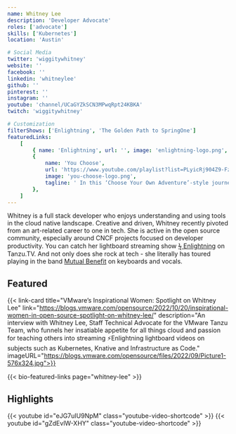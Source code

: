 ```yaml
---
name: Whitney Lee
description: 'Developer Advocate'
roles: ['advocate']
skills: ['Kubernetes']
location: 'Austin'

# Social Media
twitter: 'wiggitywhitney'
website: ''
facebook: ''
linkedin: 'whitneylee'
github: ''
pinterest: ''
instagram: ''
youtube: 'channel/UCaGYZkSCN3MPwqRpt24KBKA'
twitch: 'wiggitywhitney'

# Customization
filterShows: ['Enlightning', 'The Golden Path to SpringOne']
featuredLinks:
    [
        { name: 'Enlightning', url: '', image: 'enlightning-logo.png', tagline: 'Learn cloud concepts with Whitney and her lightboard.' },
        {
            name: 'You Choose',
            url: 'https://www.youtube.com/playlist?list=PLyicRj904Z9-FzCPvGpVHgRQVYJpVmx3Z',
            image: 'you-choose-logo.png',
            tagline: ' In this ‘Choose Your Own Adventure’-style journey, Whitney and Viktor will present a linear view of all of the choices that an anthropomorphized application must make as they try to find their way to the fabled land of production.',
        },
    ]
---
```


<!-- markdownlint-disable MD041-->

Whitney is a full stack developer who enjoys understanding and using tools in the cloud native landscape. Creative and driven, Whitney recently pivoted from an art-related career to one in tech. She is active in the open source community, especially around CNCF projects focused on developer productivity. You can catch her lightboard streaming show [ϟ Enlightning](https://tanzu.vmware.com/developer/tv/enlightning/) on Tanzu.TV. And not only does she rock at tech - she literally has toured playing in the band [Mutual Benefit](https://www.mutualbenef.it/) on keyboards and vocals.

<!--more-->

## Featured

{{< link-card title="VMware’s Inspirational Women: Spotlight on Whitney Lee" link="https://blogs.vmware.com/opensource/2022/10/20/inspirational-women-in-open-source-spotlight-on-whitney-lee/" description="An interview with Whitney Lee, Staff Technical Advocate for the VMware Tanzu Team, who funnels her insatiable appetite for all things cloud and passion for teaching others into streaming ⚡Enlightning lightboard videos on subjects such as Kubernetes, Knative and Infrastructure as Code." imageURL="https://blogs.vmware.com/opensource/files/2022/09/Picture1-576x324.jpg">}}

{{< bio-featured-links page="whitney-lee" >}}

## Highlights

{{< youtube id="eJG7uIU9NpM" class="youtube-video-shortcode" >}}
{{< youtube id="gZdEvlW-XHY" class="youtube-video-shortcode" >}}
